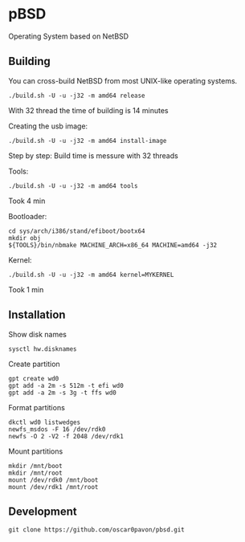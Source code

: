 pBSD
======

Operating System based on NetBSD

Building
--------

You can cross-build NetBSD from most UNIX-like operating systems.

    ./build.sh -U -u -j32 -m amd64 release

With 32 thread the time of building is 14 minutes

Creating the usb image:

    ./build.sh -U -u -j32 -m amd64 install-image

Step by step:
Build time is messure with 32 threads

Tools:

    ./build.sh -U -u -j32 -m amd64 tools

Took 4 min

Bootloader:
    
    cd sys/arch/i386/stand/efiboot/bootx64
    mkdir obj
    ${TOOLS}/bin/nbmake MACHINE_ARCH=x86_64 MACHINE=amd64 -j32

Kernel:

    ./build.sh -U -u -j32 -m amd64 kernel=MYKERNEL

Took 1 min

Installation
--------------
Show disk names

    sysctl hw.disknames

Create partition

    gpt create wd0
    gpt add -a 2m -s 512m -t efi wd0
    gpt add -a 2m -s 3g -t ffs wd0

Format partitions

    dkctl wd0 listwedges
    newfs_msdos -F 16 /dev/rdk0
    newfs -O 2 -V2 -f 2048 /dev/rdk1

Mount partitions
    
    mkdir /mnt/boot
    mkdir /mnt/root
    mount /dev/rdk0 /mnt/boot
    mount /dev/rdk1 /mnt/root


Development
--------------

    git clone https://github.com/oscar0pavon/pbsd.git


